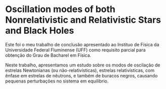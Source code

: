 # Oscillation modes of both Nonrelativistic and Relativistic Stars and Black Holes

Este foi o meu trabalho de conclusão apresentado ao Instituo de Física da Universidade Federal Fluminense (UFF) como requisito parcial para obtenção do Grau de Bacharel em Física. 

Neste trabalho, apresentamos um estudo sobre os modos de oscilação de estrelas Newtonianas (ou não-relativísticas), estrelas relativísticas, com ênfase em estrelas de nêutrons, e também de buracos negros, causando pequenas perturbações no sistema em equilíbrio.
